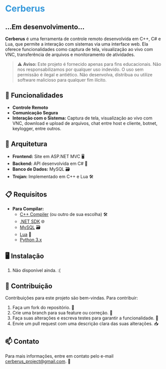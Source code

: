 # <span style="color: #3498db;">Cerberus</span>

...Em desenvolvimento...
---

**Cerberus** é uma ferramenta de controle remoto desenvolvida em C++, C# e Lua, que permite a interação com sistemas via uma interface web. Ela oferece funcionalidades como captura de tela, visualização ao vivo com VNC, transferência de arquivos e monitoramento de atividades.

> ⚠ **Aviso:** Este projeto é fornecido apenas para fins educacionais. Não nos responsabilizamos por qualquer uso indevido. O uso sem permissão é ilegal e antiético. Não desenvolva, distribua ou utilize software malicioso para qualquer fim ilícito.

## 🚀 Funcionalidades

- **Controle Remoto**
- **Comunicação Segura**
- **Interação com o Sistema:** Captura de tela, visualização ao vivo com VNC, download e upload de arquivos, chat entre host e cliente, botnet, keylogger, entre outros.

## 🧩 Arquitetura

- **Frontend:** Site em ASP.NET MVC 🖥
- **Backend:** API desenvolvida em C# 🔄
- **Banco de Dados:** MySQL 🗃
- **Trojan:** Implementado em C++ e Lua 🛠

## 📋 Requisitos

- **Para Compilar:**
  - [C++ Compiler](https://gcc.gnu.org/) (ou outro de sua escolha) 🛠
  - [.NET SDK](https://dotnet.microsoft.com/download) 🌐
  - [MySQL](https://www.mysql.com/) 🗃
  - [Lua](https://www.lua.org/download.html) 📝
  - [Python 3.x](https://www.python.org/)

## 🖥 Instalação

1. Não disponível ainda. :(

## 🤝 Contribuição

Contribuições para este projeto são bem-vindas. Para contribuir:

1. Faça um fork do repositório. 🍴
2. Crie uma branch para sua feature ou correção. 🌿
3. Faça suas alterações e escreva testes para garantir a funcionalidade. 🧪
4. Envie um pull request com uma descrição clara das suas alterações. 📥

## 📫 Contato

Para mais informações, entre em contato pelo e-mail [cerberus_project@gmail.com](mailto:cerberus_project@gmail.com). 📧

